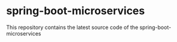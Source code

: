 # spring-boot-microservices
This repository contains the latest source code of the spring-boot-microservices
